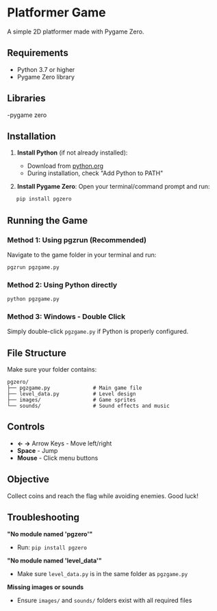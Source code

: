 # Platformer Game

A simple 2D platformer made with Pygame Zero.

## Requirements

- Python 3.7 or higher
- Pygame Zero library

## Libraries

-pygame zero

## Installation

1. **Install Python** (if not already installed):
   - Download from [python.org](https://www.python.org/downloads/)
   - During installation, check "Add Python to PATH"

2. **Install Pygame Zero**:
   Open your terminal/command prompt and run:
```bash
   pip install pgzero
```

## Running the Game

### Method 1: Using pgzrun (Recommended)
Navigate to the game folder in your terminal and run:
```bash
pgzrun pgzgame.py
```

### Method 2: Using Python directly
```bash
python pgzgame.py
```

### Method 3: Windows - Double Click
Simply double-click `pgzgame.py` if Python is properly configured.

## File Structure

Make sure your folder contains:
```
pgzero/
├── pgzgame.py              # Main game file
├── level_data.py           # Level design
├── images/                 # Game sprites
└── sounds/                 # Sound effects and music
```

## Controls

- **← →** Arrow Keys - Move left/right
- **Space** - Jump
- **Mouse** - Click menu buttons

## Objective

Collect coins and reach the flag while avoiding enemies. Good luck!

## Troubleshooting

**"No module named 'pgzero'"**
- Run: `pip install pgzero`

**"No module named 'level_data'"**
- Make sure `level_data.py` is in the same folder as `pgzgame.py`

**Missing images or sounds**
- Ensure `images/` and `sounds/` folders exist with all required files